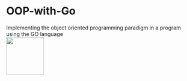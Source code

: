 # OOP-with-Go
Implementing the object oriented programming paradigm in a program using the GO language
<br>
<img height="100" src="https://frontdeskhelpers.com/es/wp-content/uploads/sites/2/2021/10/golang-1024x578.png" />